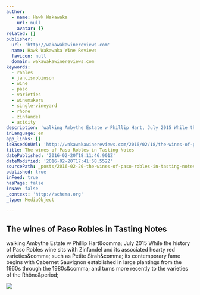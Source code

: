 ```yaml
---
author:
  - name: Hawk Wakawaka
    url: null
    avatar: {}
related: []
publisher:
  url: 'http://wakawakawinereviews.com'
  name: Hawk Wakawaka Wine Reviews
  favicon: null
  domain: wakawakawinereviews.com
keywords:
  - robles
  - jancisrobinson
  - wine
  - paso
  - varieties
  - winemakers
  - single-vineyard
  - rhone
  - zinfandel
  - acidity
description: 'walking Ambythe Estate w Phillip Hart, July 2015 While the history of Paso Robles wine sits with Zinfandel and its associated hearty red varieties, such as Petite Sirah, its contemporary fame begins with Cabernet Sauvignon established in large plantings from the 1960s through the 1980s, and turns more recently to the varieties of the Rhône.'
inLanguage: en
app_links: []
isBasedOnUrl: 'http://wakawakawinereviews.com/2016/02/18/the-wines-of-paso-robles-in-tasting-notes/'
title: The wines of Paso Robles in Tasting Notes
datePublished: '2016-02-20T18:11:46.901Z'
dateModified: '2016-02-20T17:41:58.552Z'
sourcePath: _posts/2016-02-20-the-wines-of-paso-robles-in-tasting-notes.md
published: true
inFeed: true
hasPage: false
inNav: false
_context: 'http://schema.org'
_type: MediaObject

---
```

<article style=""><h1>The wines of Paso Robles in Tasting Notes</h1><p>walking Ambythe Estate w Phillip Hart&amp;comma; July 2015 While the history of Paso Robles wine sits with Zinfandel and its associated hearty red varieties&amp;comma; such as Petite Sirah&amp;comma; its contemporary fame begins with Cabernet Sauvignon established in large plantings from the 1960s through the 1980s&amp;comma; and turns more recently to the varieties of the Rhône&amp;period;</p><img src="http://wakawakawinereviews.com/wp-content/uploads/2015/09/image.jpeg" /></article>